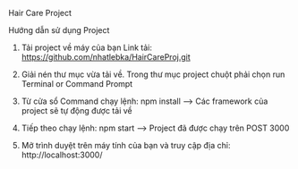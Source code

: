 Hair Care Project

Hướng dẫn sử dụng Project

1. Tải project về máy của bạn
Link tải: https://github.com/nhatlebka/HairCareProj.git

2. Giải nén thư mục vừa tải về. 
Trong thư mục project chuột phải chọn run Terminal or Command Prompt

3. Từ cửa sổ Command chạy lệnh: npm install
--> Các framework của project sẽ tự động được tải về

4. Tiếp theo chạy lệnh: npm start
--> Project đã được chạy trên POST 3000

5. Mở trình duyệt trên máy tính của bạn và truy cập địa chỉ:
http://localhost:3000/
